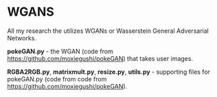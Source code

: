 # WGANS

All my research the utilizes WGANs or Wasserstein General Adversarial Networks.

**pokeGAN.py** - the WGAN (code from https://github.com/moxiegushi/pokeGAN) that takes user images.

**RGBA2RGB.py**, **matrixmult.py**, **resize.py**, **utils.py** - supporting files for pokeGAN.py (code from code from https://github.com/moxiegushi/pokeGAN).

